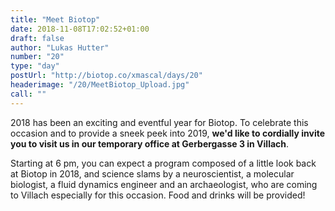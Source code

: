 ```yaml
---
title: "Meet Biotop"
date: 2018-11-08T17:02:52+01:00
draft: false
author: "Lukas Hutter"
number: "20"
type: "day"
postUrl: "http://biotop.co/xmascal/days/20"
headerimage: "/20/MeetBiotop_Upload.jpg"
call: ""
---
```

2018 has been an exciting and eventful year for Biotop. To celebrate this occasion and to provide a sneek peek into 2019, **we'd like to cordially invite you to visit us in our temporary office at Gerbergasse 3 in Villach**.

Starting at 6 pm, you can expect a program composed of a little look back at Biotop in 2018, and science slams by a neuroscientist, a molecular biologist, a fluid dynamics engineer and an archaeologist, who are coming to Villach especially for this occasion. Food and drinks will be provided!
